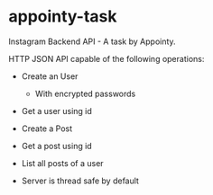 # appointy-task
Instagram Backend API - A task by Appointy.

HTTP JSON API capable of the following operations:

- Create an User
    - With encrypted passwords
- Get a user using id
- Create a Post
- Get a post using id
- List all posts of a user

- Server is thread safe by default
